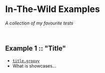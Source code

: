 # In-The-Wild Examples
*A collection of my favourite tests*

<br>

## Example 1 :: "Title"
* [`title.groovy`](./title.groovy)
* What is showcases...